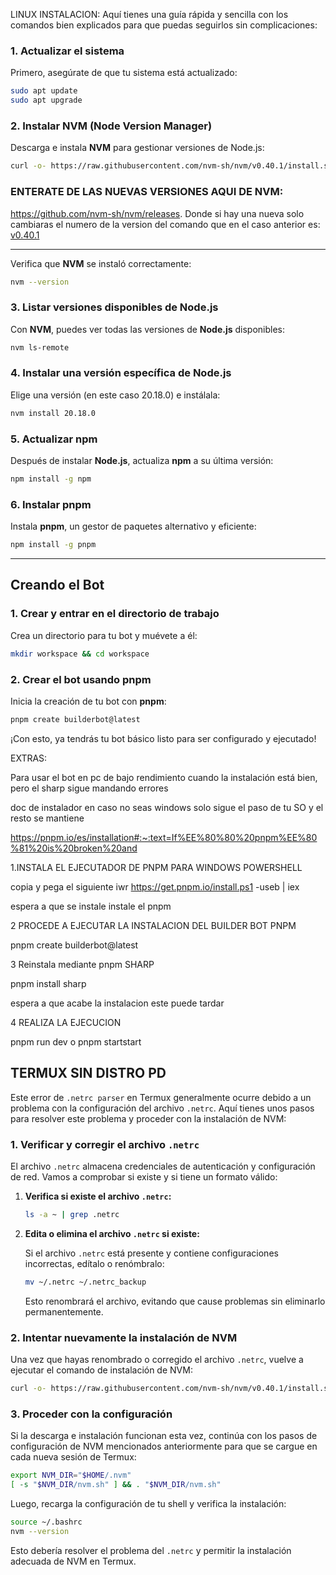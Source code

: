 LINUX INSTALACION:
Aquí tienes una guía rápida y sencilla con los comandos bien explicados para que puedas seguirlos sin complicaciones:

### 1. **Actualizar el sistema**
Primero, asegúrate de que tu sistema está actualizado:
```bash
sudo apt update
sudo apt upgrade
```

### 2. **Instalar NVM (Node Version Manager)**
Descarga e instala **NVM** para gestionar versiones de Node.js:
```bash
curl -o- https://raw.githubusercontent.com/nvm-sh/nvm/v0.40.1/install.sh | bash
```
### ENTERATE DE LAS NUEVAS VERSIONES AQUI DE NVM: 
https://github.com/nvm-sh/nvm/releases.
Donde si hay una nueva solo cambiaras el numero de la version del comando que en el caso anterior es:[ v0.40.1](https://github.com/nvm-sh/nvm/releases)
________________________________________________

Verifica que **NVM** se instaló correctamente:
```bash
nvm --version
```

### 3. **Listar versiones disponibles de Node.js**
Con **NVM**, puedes ver todas las versiones de **Node.js** disponibles:
```bash
nvm ls-remote
```

### 4. **Instalar una versión específica de Node.js**
Elige una versión (en este caso 20.18.0) e instálala:
```bash
nvm install 20.18.0
```

### 5. **Actualizar npm**
Después de instalar **Node.js**, actualiza **npm** a su última versión:
```bash
npm install -g npm
```

### 6. **Instalar pnpm**
Instala **pnpm**, un gestor de paquetes alternativo y eficiente:
```bash
npm install -g pnpm
```

---

## **Creando el Bot**

### 1. **Crear y entrar en el directorio de trabajo**
Crea un directorio para tu bot y muévete a él:
```bash
mkdir workspace && cd workspace
```

### 2. **Crear el bot usando pnpm**
Inicia la creación de tu bot con **pnpm**:
```bash
pnpm create builderbot@latest
```

¡Con esto, ya tendrás tu bot básico listo para ser configurado y ejecutado!


EXTRAS:

Para usar el bot en pc de bajo rendimiento cuando la instalación está bien, pero el sharp sigue mandando errores

doc de instalador en caso no seas windows solo sigue el paso de tu SO y el resto se mantiene

https://pnpm.io/es/installation#:~:text=If%EE%80%80%20pnpm%EE%80%81%20is%20broken%20and

1.INSTALA EL EJECUTADOR DE PNPM PARA WINDOWS POWERSHELL

copia y pega el siguiente
iwr https://get.pnpm.io/install.ps1 -useb | iex

espera a que se instale instale el pnpm

2 PROCEDE A EJECUTAR LA INSTALACION DEL BUILDER BOT PNPM

pnpm create builderbot@latest

3 Reinstala mediante pnpm SHARP

pnpm install sharp

espera a que acabe la instalacion este puede tardar

4 REALIZA LA EJECUCION

pnpm run dev o pnpm startstart

## TERMUX SIN DISTRO PD
Este error de `.netrc parser` en Termux generalmente ocurre debido a un problema con la configuración del archivo `.netrc`. Aquí tienes unos pasos para resolver este problema y proceder con la instalación de NVM:

### 1. Verificar y corregir el archivo `.netrc`

El archivo `.netrc` almacena credenciales de autenticación y configuración de red. Vamos a comprobar si existe y si tiene un formato válido:

1. **Verifica si existe el archivo `.netrc`:**

   ```bash
   ls -a ~ | grep .netrc
   ```

2. **Edita o elimina el archivo `.netrc` si existe:** 

   Si el archivo `.netrc` está presente y contiene configuraciones incorrectas, edítalo o renómbralo:

   ```bash
   mv ~/.netrc ~/.netrc_backup
   ```

   Esto renombrará el archivo, evitando que cause problemas sin eliminarlo permanentemente.

### 2. Intentar nuevamente la instalación de NVM

Una vez que hayas renombrado o corregido el archivo `.netrc`, vuelve a ejecutar el comando de instalación de NVM:

```bash
curl -o- https://raw.githubusercontent.com/nvm-sh/nvm/v0.40.1/install.sh | bash
```

### 3. Proceder con la configuración

Si la descarga e instalación funcionan esta vez, continúa con los pasos de configuración de NVM mencionados anteriormente para que se cargue en cada nueva sesión de Termux:

```bash
export NVM_DIR="$HOME/.nvm"
[ -s "$NVM_DIR/nvm.sh" ] && . "$NVM_DIR/nvm.sh"
```

Luego, recarga la configuración de tu shell y verifica la instalación:

```bash
source ~/.bashrc
nvm --version
```

Esto debería resolver el problema del `.netrc` y permitir la instalación adecuada de NVM en Termux.
